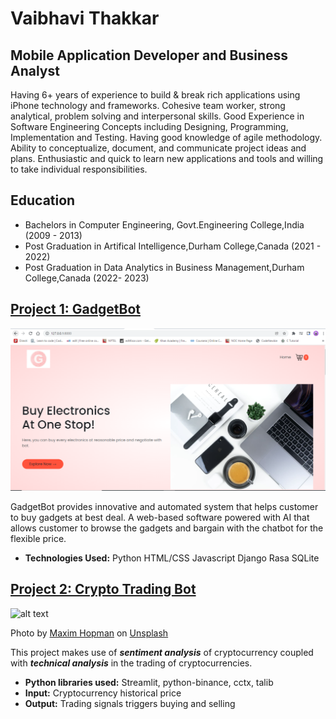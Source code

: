 # Vaibhavi Thakkar
## Mobile Application Developer and Business Analyst

Having 6+ years of experience to build & break rich applications using iPhone technology and frameworks. Cohesive team worker, strong analytical, problem solving and interpersonal skills. Good Experience in Software Engineering Concepts including Designing, Programming, Implementation and Testing. Having good knowledge of agile methodology. Ability to conceptualize, document, and communicate project ideas and plans. Enthusiastic and quick to learn new applications and tools and willing to take individual responsibilities.

## Education
* Bachelors in Computer Engineering, Govt.Engineering College,India (2009 - 2013)
* Post Graduation in Artifical Intelligence,Durham College,Canada (2021 - 2022)
* Post Graduation in Data Analytics in Business Management,Durham College,Canada (2022- 2023)

## [Project 1: GadgetBot]([http://youtube.com/dataprofessor](https://github.com/ShrutikaDRaut/Capstone2))
![Gadget Chatbot](GadgetBot.png)

GadgetBot provides innovative and automated system that helps customer to buy gadgets at best deal. A web-based software powered with AI that allows customer to browse the gadgets and bargain with the chatbot for the flexible price.

* **Technologies Used:** 
Python
HTML/CSS
Javascript
Django
Rasa
SQLite


## [Project 2: Crypto Trading Bot](http://youtube.com/dataprofessor)
![alt text](maxim-hopman-fiXLQXAhCfk-unsplash.jpg)

Photo by <a href="https://unsplash.com/@nampoh?utm_source=unsplash&utm_medium=referral&utm_content=creditCopyText">Maxim Hopman</a> on <a href="https://unsplash.com/s/photos/cryptocurrency-trading?utm_source=unsplash&utm_medium=referral&utm_content=creditCopyText">Unsplash</a>

This project makes use of ***sentiment analysis*** of cryptocurrency coupled with ***technical analysis*** in the trading of cryptocurrencies.
* **Python libraries used:** Streamlit, python-binance, cctx, talib
* **Input:** Cryptocurrency historical price
* **Output:** Trading signals triggers buying and selling
